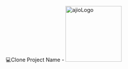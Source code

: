 💻Clone Project Name - <image src='https://1000logos.net/wp-content/uploads/2020/07/Ajio-Logo.png' alt='ajioLogo' width="150px"/>
